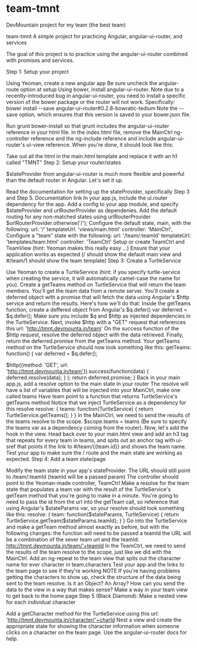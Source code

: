 team-tmnt
=========

DevMountain project for my team (the best team)

team-tmnt
A simple project for practicing Angular, angular-ui-router, and services

The goal of this project is to practice using the angular-ui-router combined with promises and services.

Step 1: Setup your project

Using Yeoman, create a new angular app
Be sure uncheck the angular-route option at setup
Using bower, install angular-ui-router. Note due to a recently-introduced bug in angular-ui-router, you need to install a specific version of the bower package or the router will not work. Specifically:
bower install --save angular-ui-router#0.2.8-bowratic-tedium
Note the --save option, which ensures that this version is saved to your bower.json file.

Run grunt bower-install so that grunt includes the angular-ui-router reference in your html file.
In the index.html file, remove the MainCtrl ng-controller reference and the ng-include reference and include angular-ui-router's ui-view reference. When you're done, it should look like this:
<div class="container" ui-view></div>
Take out all the html in the main.html template and replace it with an h1 called "TMNT"
Step 2: Setup your router/states

$stateProvider from angular-ui-router is much more flexible and powerful than the default router in Angular. Let's set it up.

Read the documentation for setting up the stateProvider, specifically Step 3 and Step 5. Documentation link
In your app.js, include the ui.router dependency for the app.
Add a config to your app module, and specify $stateProvider and urlRouterProvider as dependenies.
Add the default routing for any non-matched states using urlRouterProvider
$urlRouterProvider.otherwise('/');
Configure the default state, main, with the following:
url: '/'
templateUrl: 'views/main.html'
controller: 'MainCtrl',
Configure a "team" state with the following:
url: '/team/:teamId'
templateUrl: 'templates/team.html'
controller: 'TeamCtrl'
Setup or create TeamCtrl and TeamView (hint: Yeoman makes this really easy ...)
Ensure that your application works as expected (/ should show the default main view and #/team/1 should show the team template)
Step 3: Create a TurtleService

Use Yeoman to create a TurtleService (hint: if you specify turtle-service when creating the service, it will automatically camel-case the name for you).
Create a getTeams method on TurtleService that will return the team members. You'll get the team data from a remote server. You'll create a deferred object with a promise that will fetch the data using Angular's $http service and return the results. Here's how we'll do that:
Inside the getTeams function, create a deffered object from Angular's $q.defer()
var deferred = $q.defer();
Make sure you include $q and $http as injected dependencies in the TurtleService.
Next, invoke $http with a "GET" request that references this url: 'http://tmnt.devmounta.in/team'
On the success function of the $http request, resolve the deferred object with the data retrieved.
Finally, return the deferred.promise from the getTeams method. Your getTeams method on the TurtleService should now look something like this:
getTeams: function() {
  var deferred = $q.defer();

  $http({method: 'GET', url: 'http://tmnt.devmounta.in/team'}).success(function(data) {
      deferred.resolve(data);
    }
  );
  return deferred.promise;
}
Back in your main app.js, add a resolve option to the main state in your router
The resolve will have a list of variables that will be injected into your MainCtrl, make one called teams
Have team point to a function that returns TurtleService's getTeams method
Notice that we inject TurtleService as a dependency for this resolve
resolve: {
  teams: function(TurtleService) {
    return TurtleService.getTeams();
  }
}
In the MainCtrl, we need to send the results of the teams resolve to the scope. $scope.teams = teams (Be sure to specify the teams var as a dependency coming from the router).
Now, let's add the hook in the view. Head back over to your main.html view and add an h3 tag that repeats for every team in teams, and spits out an anchor tag with ui-sref that points it the link to #/team/{{team.id}} and shows the team name.
Test your app to make sure the / route and the main state are working as expected.
Step 4: Add a team state/page

Modify the team state in your app's stateProvider.
The URL should still point to /team/:teamId (teamId will be a passed param)
The controller should point to the Yeoman-made controller, TeamCtrl
Make a resolve for the team state that populates a team var with the result of the TurtleService's getTeam method that you're going to make in a minute. You're going to need to pass the id from the url into the getTeam call, so reference that using Angular's $stateParams var, so your resolve should look something like this:
resolve:  {
  team: function($stateParams, TurtleService) {
    return TurtleService.getTeam($stateParams.teamId);
  }
}
Go into the TurtleService and make a getTeam method almost exactly as before, but with the following changes:
the function will need to be passed a teamId
the URL will be a combination of the sever team url and the teamId: http://tmnt.devmounta.in/team/'+teamId
In the TeamCtrl, we need to send the results of the team resolve to the scope, just like we did with the MainCtrl.
Add an ng-repeat to the team view that spits out the character name for ever character in team.characters
Test your app and the links to the team page to see if they're working
NOTE If you're having problems getting the characters to show up, check the structure of the data being sent to the team resolve. Is it an Object? An Array? How can you send the data to the view in a way that makes sense?
Make a way in your team view to get back to the home page
Step 5 (Black Diamond): Make a nested view for each individual character

Add a getCharacter method for the TurtleService using this url: 'http://tmnt.devmounta.in/character/'+charId
Nest a view and create the appropriate state for showing the character information when someone clicks on a character on the team page. Use the angular-ui-router docs for help.
